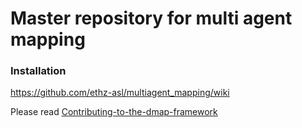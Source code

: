 Master repository for multi agent mapping
==========================

### Installation
https://github.com/ethz-asl/multiagent_mapping/wiki

Please read [Contributing-to-the-dmap-framework](https://github.com/ethz-asl/multiagent_mapping/wiki/Contributing-to-the-dmap-framework)
